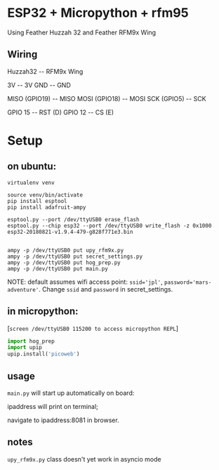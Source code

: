 # ESP32 + Micropython + rfm95

Using Feather Huzzah 32 and Feather RFM9x Wing


## Wiring

Huzzah32 -- RFM9x Wing

3V -- 3V
GND -- GND

MISO (GPIO19) -- MISO
MOSI (GPIO18) -- MOSI
SCK (GPIO5) -- SCK

GPIO 15 -- RST (D)
GPIO 12 -- CS (E)

# Setup

## on ubuntu:
```
virtualenv venv

source venv/bin/activate
pip install esptool
pip install adafruit-ampy

esptool.py --port /dev/ttyUSB0 erase_flash
esptool.py --chip esp32 --port /dev/ttyUSB0 write_flash -z 0x1000 esp32-20180821-v1.9.4-479-g828f771e3.bin


ampy -p /dev/ttyUSB0 put upy_rfm9x.py
ampy -p /dev/ttyUSB0 put secret_settings.py
ampy -p /dev/ttyUSB0 put hog_prep.py
ampy -p /dev/ttyUSB0 put main.py
```
NOTE: default assumes wifi access point: 
`ssid='jpl'`, `password='mars-adventure'`.
Change `ssid` and `password` in secret_settings.


## in micropython:

[`screen /dev/ttyUSB0 115200 to access micropython REPL`]
```python
import hog_prep
import upip
upip.install('picoweb')
```
## usage

`main.py` will start up automatically on board:

ipaddress will print on terminal;

navigate to ipaddress:8081 in browser.


## notes

`upy_rfm9x.py` class doesn't yet work in asyncio mode

